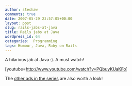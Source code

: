 ```yaml
---
author: steshaw
comments: true
date: 2007-05-29 23:57:05+00:00
layout: post
slug: rails-jabs-at-java
title: Rails jabs at Java
wordpress_id: 64
categories:  Programming
tags: Humour, Java, Ruby on Rails
---
```


A hilarious jab at Java :). A must watch!

[youtube=http://www.youtube.com/watch?v=PQbuyKUaKFo]

The [other ads in the series](http://www.railsenvy.com/2007/5/15/hi-i-m-ruby-on-rails-part-2) are also worth a look!
